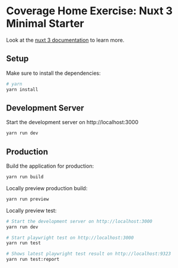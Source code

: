 # Coverage Home Exercise: Nuxt 3 Minimal Starter

Look at the [nuxt 3 documentation](https://v3.nuxtjs.org) to learn more.

## Setup

Make sure to install the dependencies:

```bash
# yarn
yarn install
```

## Development Server

Start the development server on http://localhost:3000

```bash
yarn run dev
```

## Production

Build the application for production:

```bash
yarn run build
```

Locally preview production build:

```bash
yarn run preview
```

Locally preview test:

```bash
# Start the development server on http://localhost:3000
yarn run dev

# Start playwright test on http://localhost:3000
yarn run test

# Shows latest playwright test result on http://localhost:9323
yarn run test:report
```